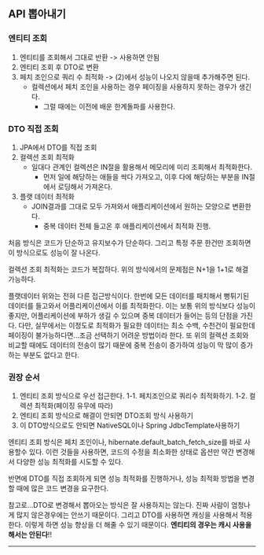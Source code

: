 ## API 뽑아내기

### 엔티티 조회
1. 엔티티를 조회해서 그대로 반환 -> 사용하면 안됨
2. 엔티티 조회 후 DTO로 변환
3. 페치 조인으로 쿼리 수 최적화 -> (2)에서 성능이 나오지 않을때 추가해주면 된다.
    * 컬렉션에서 페치 조인을 사용하는 경우 페이징을 사용하지 못하는 경우가 생긴다.
        * 그럴 때에는 이전에 배운 한계돌파를 사용한다.

### DTO 직접 조회
1. JPA에서 DTO를 직접 조회
2. 컬렉션 조회 최적화
    * 일대다 관계인 컬렉션은 IN절을 활용해서 메모리에 미리 조회해서 최적화한다.
        * 먼저 일에 해당하는 애들을 싹다 가져오고, 이후 다에 해당하는 부분을 IN절에서 로딩해서 가져온다.
3. 플랫 데이터 최적화
    * JOIN결과를 그대로 모두 가져와서 애플리케이션에서 원하는 모양으로 변환한다.
        * 중복 데이터 전체 들고온 후 애플리케이션에서 최적화 진행.

처음 방식은 코드가 단순하고 유지보수가 단순하다.
그리고 특정 주문 한건만 조회하면 이 방식으로도 성능이 잘 나온다.

컬렉션 조회 최적화는 코드가 복잡하다.
위의 방식에서의 문제점은 N+1을 1+1로 해결 가능하다.

플랫데이터 위와는 전혀 다른 접근방식이다.
한번에 모든 데이터를 패치해서 뻥튀기된 데이터를 들고와서 어플리케이션에서 이를 최적화한다.
이는 보통 위의 방식보다 성능이 좋지만, 어플리케이션에 부하가 생길 수 있으며 중복 데이터가 들어는 등의 단점을 가진다.
다만, 실무에서는 이정도로 최적화가 필요한 데이터는 최소 수백, 수천건이 필요한데 페이징이 불가능하다면...조금 선택하기 어려운 방법이라 한다.
또 위의 컬렉션 조회와 비교할 때에도 데이터의 전송이 많기 때문에 중복 전송이 증가하여 성능이 막 많이 증가하는 부분도 없다고 한다.

### 권장 순서
1. 엔티티 조회 방식으로 우선 접근한다.
    1-1. 페치조인으로 쿼리수 최적화하기.
    1-2. 컬렉션 최적화(페이징 유무에 따라)
2. 엔티티 조회 방식으로 해결이 안되면 DTO조회 방식 사용하기
3. 이 DTO방식으로도 안되면 NativeSQL이나 Spring JdbcTemplate사용하기

엔티티 조회 방식은 페치 조인이나, hibernate.default_batch_fetch_size를 바로 사용할수 있다.
이런 것들을 사용하면, 코드의 수정을 최소화한 상태로 옵션만 약간 변경해서 다양한 성능 최적화를 시도할 수 있다.

반면에 DTO를 직접 조회하게 되면 성능 최적화를 진행하거나, 성능 최적화 방법을 변경할 때에 많은 코드 변경을 요구한다.

참고로...DTO로 변경해서 뽑아오는 방식은 잘 사용하지는 않는다. 진짜 사람이 엄청나게 많지 않은경우에는 안쓰기 때문이다.
그리고 DTO를 사용하면 캐싱을 사용해서 적용한다. 이렇게 하면 성능 향상을 더 해줄 수 있기 때문이다. **엔티티의 경우는 캐시 사용을 해서는 안된다**!!

---
